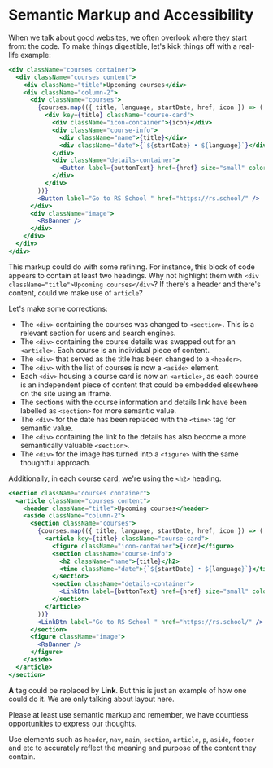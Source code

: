 # Semantic Markup and Accessibility

When we talk about good websites, we often overlook where they start from: the code. To make things digestible, let's kick things off with a real-life example:

```jsx
<div className="courses container">
  <div className="courses content">
    <div className="title">Upcoming courses</div>
    <div className="column-2">
      <div className="courses">
        {courses.map(({ title, language, startDate, href, icon }) => (
          <div key={title} className="course-card">
            <div className="icon-container">{icon}</div>
            <div className="course-info">
              <div className="name">{title}</div>
              <div className="date">{`${startDate} • ${language}`}</div>
            </div>
            <div className="details-container">
              <Button label={buttonText} href={href} size="small" color="black" />
            </div>
          </div>
        ))}
        <Button label="Go to RS School " href="https://rs.school/" />
      </div>
      <div className="image">
        <RsBanner />
      </div>
    </div>
  </div>
</div>
```

This markup could do with some refining. For instance, this block of code appears to contain at least two headings. Why not highlight them with `<div className="title">Upcoming courses</div>`? If there's a header and there's content, could we make use of `article`?

Let's make some corrections:

- The `<div>` containing the courses was changed to `<section>`. This is a relevant section for users and search engines.
- The `<div>` containing the course details was swapped out for an `<article>`. Each course is an individual piece of content.
- The `<div>` that served as the title has been changed to a `<header>`.
- The `<div>` with the list of courses is now a `<aside>` element.
- Each `<div>` housing a course card is now an `<article>`, as each course is an independent piece of content that could be embedded elsewhere on the site using an iframe.
- The sections with the course information and details link have been labelled as `<section>` for more semantic value.
- The `<div>` for the date has been replaced with the `<time>` tag for semantic value.
- The `<div>` containing the link to the details has also become a more semantically valuable `<section>`.
- The `<div>` for the image has turned into a `<figure>` with the same thoughtful approach.

Additionally, in each course card, we're using the `<h2>` heading.

```jsx
<section className="courses container">
  <article className="courses content">
    <header className="title">Upcoming courses</header>
    <aside className="column-2">
      <section className="courses">
        {courses.map(({ title, language, startDate, href, icon }) => (
          <article key={title} className="course-card">
            <figure className="icon-container">{icon}</figure>
            <section className="course-info">
              <h2 className="name">{title}</h2>
              <time className="date">{`${startDate} • ${language}`}</time>
            </section>
            <section className="details-container">
              <LinkBtn label={buttonText} href={href} size="small" color="black" />
            </section>
          </article>
        ))}
        <LinkBtn label="Go to RS School " href="https://rs.school/" />
      </section>
      <figure className="image">
        <RsBanner />
      </figure>
    </aside>
  </article>
</section>
```

**A** tag could be replaced by **Link**. But this is just an example of how one could do it. We are only talking about layout here.

Please at least use semantic markup and remember, we have countless opportunities to express our thoughts.

Use elements such as `header`, `nav`, `main`, `section`, `article`, `p`, `aside`, `footer` and etc to accurately reflect the meaning and purpose of the content they contain.
